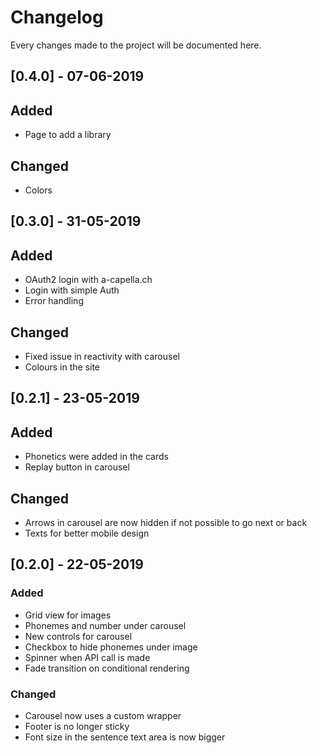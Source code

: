 # Changelog

Every changes made to the project will be documented here.

## [0.4.0] - 07-06-2019
## Added
 - Page to add a library
## Changed
 - Colors

## [0.3.0] - 31-05-2019
## Added
 - OAuth2 login with a-capella.ch
 - Login with simple Auth
 - Error handling

## Changed
 - Fixed issue in reactivity with carousel
 - Colours in the site
 
## [0.2.1] - 23-05-2019
## Added
 - Phonetics were added in the cards
 - Replay button in carousel

## Changed
 - Arrows in carousel are now hidden if not possible to go next or back
 - Texts for better mobile design

## [0.2.0] - 22-05-2019
### Added
 - Grid view for images
 - Phonemes and number under carousel
 - New controls for carousel
 - Checkbox to hide phonemes under image
 - Spinner when API call is made
 - Fade transition on conditional rendering

### Changed
 - Carousel now uses a custom wrapper
 - Footer is no longer sticky
 - Font size in the sentence text area is now bigger

